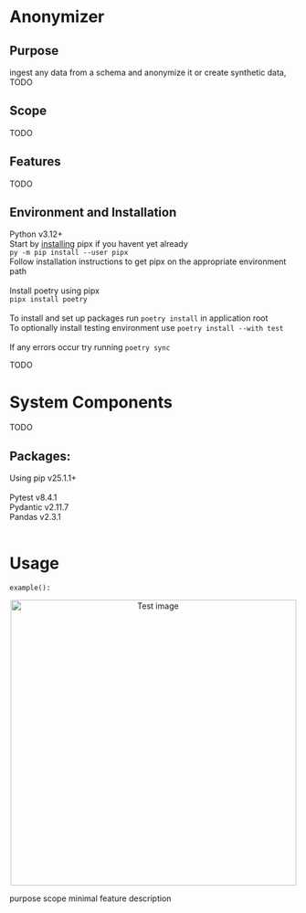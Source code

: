 # Anonymizer

## Purpose
ingest any data from a schema and anonymize it or create synthetic data, TODO

## Scope
TODO

## Features
TODO

## Environment and Installation
Python v3.12+ <br/>
Start by [installing](https://pipx.pypa.io/stable/installation/) pipx if you havent yet already <br/>
`py -m pip install --user pipx` <br/>
Follow installation instructions to get pipx on the appropriate environment path <br/>
<br/>
Install poetry using pipx <br/>
`pipx install poetry` <br/>
<br/>
To install and set up packages run `poetry install` in application root 
<br/>
To optionally install testing environment use `poetry install --with test` <br/>
<br/>
If any errors occur try running `poetry sync`<br/>


TODO


# System Components
TODO
## Packages:
Using pip v25.1.1+ <br/>
<br/>
Pytest v8.4.1 <br/>
Pydantic v2.11.7 <br/>
Pandas v2.3.1 <br/>
<br/>

# Usage
```example():```

<p align="center">
  <img src="./img/test.png" alt="Test image" width="500">
</p>

purpose
scope
minimal
feature description

